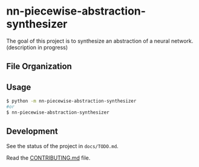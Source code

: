 # nn-piecewise-abstraction-synthesizer

The goal of this project is to synthesize an abstraction of a neural network. (description in progress)

## File Organization

## Usage

```bash
$ python -m nn-piecewise-abstraction-synthesizer
#or
$ nn-piecewise-abstraction-synthesizer
```

## Development

See the status of the project in `docs/TODO.md`.

Read the [CONTRIBUTING.md](CONTRIBUTING.md) file.